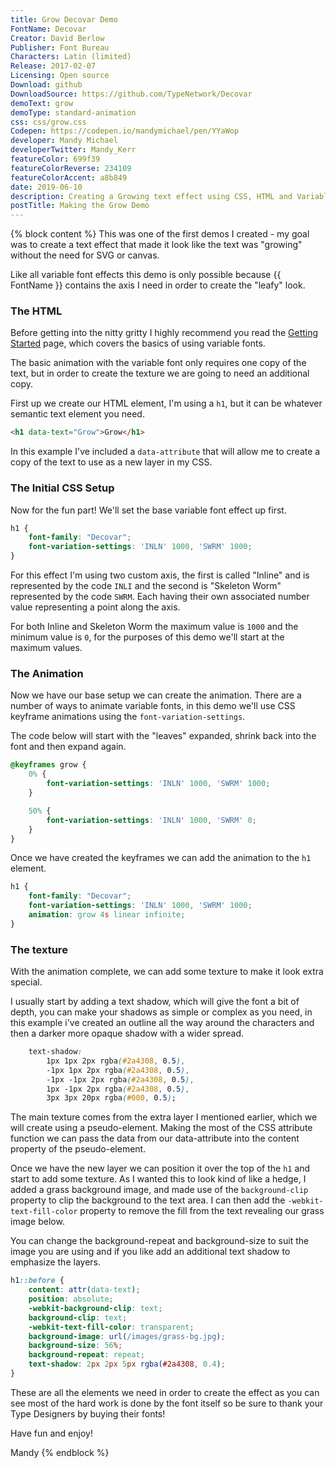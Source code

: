 ```yaml
---
title: Grow Decovar Demo
FontName: Decovar
Creator: David Berlow
Publisher: Font Bureau
Characters: Latin (limited)
Release: 2017-02-07
Licensing: Open source
Download: github
DownloadSource: https://github.com/TypeNetwork/Decovar
demoText: grow
demoType: standard-animation
css: css/grow.css
Codepen: https://codepen.io/mandymichael/pen/YYaWop
developer: Mandy Michael
developerTwitter: Mandy_Kerr
featureColor: 699f39
featureColorReverse: 234109
featureColorAccent: a8b849
date: 2019-06-10
description: Creating a Growing text effect using CSS, HTML and Variable fonts!
postTitle: Making the Grow Demo
---
```



{% block content %}
This was one of the first demos I created - my goal was to create a text effect that made it look like the text was "growing" without the need for SVG or canvas.

Like all variable font effects this demo is only possible because {{ FontName }} contains the axis I need in order to create the "leafy" look.

### The HTML

Before getting into the nitty gritty I highly recommend you read the [Getting Started](/getting-started) page, which covers the basics of using variable fonts.

The basic animation with the variable font only requires one copy of the text, but in order to create the texture we are going to need an additional copy.

First up we create our HTML element, I'm using a `h1`, but it can be whatever semantic text element you need.

``` html
<h1 data-text="Grow">Grow</h1>
```

In this example I've included a `data-attribute` that will allow me to create a copy of the text to use as a new layer in my CSS.

### The Initial CSS Setup

Now for the fun part! We'll set the base variable font effect up first.

``` css
h1 {
	font-family: "Decovar";
	font-variation-settings: 'INLN' 1000, 'SWRM' 1000;
}
```

For this effect I'm using two custom axis, the first is called "Inline" and is represented by the code `INLI` and the second is "Skeleton Worm" represented by the code `SWRM`. Each having their own associated number value representing a point along the axis.

For both Inline and Skeleton Worm the maximum value is `1000` and the minimum value is `0`, for the purposes of this demo we'll start at the maximum values.

### The Animation

Now we have our base setup we can create the animation. There are a number of ways to animate variable fonts, in this demo we'll use CSS keyframe animations using the `font-variation-settings`.

The code below will start with the "leaves" expanded, shrink back into the font and then expand again.

``` css
@keyframes grow {
	0% {
		font-variation-settings: 'INLN' 1000, 'SWRM' 1000;
	}

	50% {
		font-variation-settings: 'INLN' 1000, 'SWRM' 0;
	}
}
```

Once we have created the keyframes we can add the animation to the `h1` element.

``` css
h1 {
	font-family: "Decovar";
	font-variation-settings: 'INLN' 1000, 'SWRM' 1000;
    animation: grow 4s linear infinite;
}
```

### The texture

With the animation complete, we can add some texture to make it look extra special.

I usually start by adding a text shadow, which will give the font a bit of depth, you can make your shadows as simple or complex as you need, in this example i've created an outline all the way around the characters and then a darker more opaque shadow with a wider spread.

``` css
    text-shadow:
        1px 1px 2px rgba(#2a4308, 0.5),
        -1px 1px 2px rgba(#2a4308, 0.5),
        -1px -1px 2px rgba(#2a4308, 0.5),
        1px -1px 2px rgba(#2a4308, 0.5),
        3px 3px 20px rgba(#000, 0.5);
```

The main texture comes from the extra layer I mentioned earlier, which we will create using a pseudo-element. Making the most of the CSS attribute function we can pass the data from our data-attribute into the content property of the pseudo-element.

Once we have the new layer we can position it over the top of the `h1` and start to add some texture. As I wanted this to look kind of like a hedge, I added a grass background image, and made use of the `background-clip` property to clip the background to the text area. I can then add the `-webkit-text-fill-color` property to remove the fill from the text revealing our grass image below.

You can change the background-repeat and background-size to suit the image you are using and if you like add an additional text shadow to emphasize the layers.

``` css
h1::before {
    content: attr(data-text);
    position: absolute;
    -webkit-background-clip: text;
    background-clip: text;
    -webkit-text-fill-color: transparent;
    background-image: url(/images/grass-bg.jpg);
    background-size: 56%;
    background-repeat: repeat;
    text-shadow: 2px 2px 5px rgba(#2a4308, 0.4);
}
```

These are all the elements we need in order to create the effect as you can see most of the hard work is done by the font itself so be sure to thank your Type Designers by buying their fonts!

Have fun and enjoy!

Mandy
{% endblock %}
